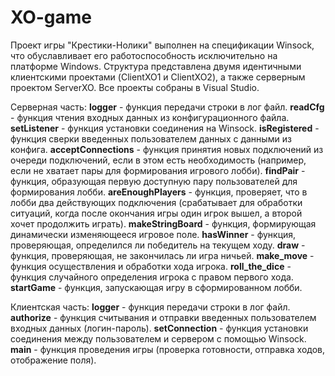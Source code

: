 # XO-game
Проект игры "Крестики-Нолики" выполнен на спецификации Winsock, что обуславливает его работоспособность исключительно на платформе Windows.
Структура представлена двумя идентичными клиентскими проектами (ClientXO1 и ClientXO2), а также серверным проектом ServerXO. Все проекты собраны в Visual Studio.

Серверная часть:
**logger** - функция передачи строки в лог файл.
**readCfg** - функция чтения входных данных из конфигурационного файла.
**setListener** - функция установки соединения на Winsock.
**isRegistered** - функция сверки введенных пользователем данных с данными из конфига. 
**acceptConnections** - функция принятия новых подключений из очереди подключений, если в этом есть необходимость (например, если не хватает пары для формирования игрового лобби).
**findPair** - функция, образующая первую доступную пару пользователей для формирования лобби.
**areEnoughPlayers** - функция, проверяет, что в лобби два действующих подключения (срабатывает для обработки ситуаций, когда после окончания игры один игрок вышел, а второй хочет продолжить играть).
**makeStringBoard** - функция, формирующая динамически изменяющееся игровое поле.
**hasWinner** - функция, проверяющая, определился ли победитель на текущем ходу.
**draw** - функция, проверяющая, не закончилась ли игра ничьей.
**make_move** - функция осуществления и обработки хода игрока.
**roll_the_dice** - функция случайного определения игрока с правом первого хода.
**startGame** - функция, запускающая игру в сформированном лобби.

Клиентская часть:
**logger** - функция передачи строки в лог файл.
**authorize** - функция считывания и отправки введенных пользователем входных данных (логин-пароль).
**setConnection** - функция установки соединения между пользователем и сервером с помощью Winsock.
**main** - функция проведения игры (проверка готовности, отправка ходов, отображение поля).
